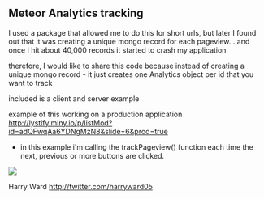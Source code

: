 ## Meteor Analytics tracking

I used a package that allowed me to do this for short urls, but later I found out that it was creating a unique mongo record for each pageview... and once I hit about 40,000 records it started to crash my application

therefore, I would like to share this code because instead of creating a unique mongo record - it just creates one Analytics object per id that you want to track

included is a client and server example

example of this working on a production application
http://lystify.miny.io/p/listMod?id=adQFwqAa6YDNgMzN8&slide=6&prod=true

* in this example i'm calling the trackPageview() function each time the next, previous or more buttons are clicked.

<img src="https://s3.amazonaws.com/f.cl.ly/items/1R0q3s302a1q0Y3n2z1N/Screen%20Shot%202015-08-11%20at%206.15.46%20PM.png">

Harry Ward
http://twitter.com/harryward05
